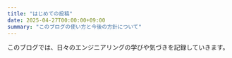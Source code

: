 ```yaml
---
title: "はじめての投稿"
date: 2025-04-27T00:00:00+09:00
summary: "このブログの使い方と今後の方針について"
---
```


このブログでは、日々のエンジニアリングの学びや気づきを記録していきます。
